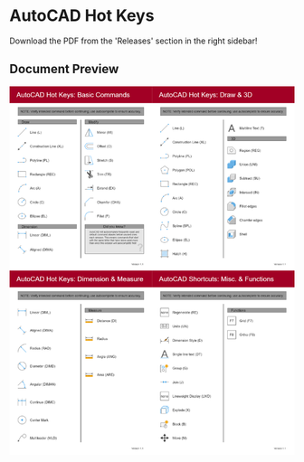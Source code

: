 # AutoCAD Hot Keys

Download the PDF from the 'Releases' section in the right sidebar!

## Document Preview

![](resources/thumbnail/thumbnail.png)